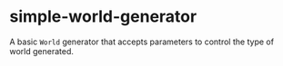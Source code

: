 # simple-world-generator

A basic `World` generator that accepts parameters to control the type of world generated.
